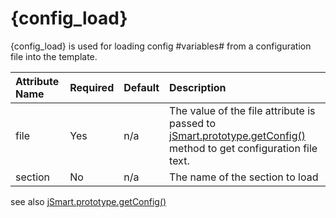 # {config\_load} #

{config\_load} is used for loading config #variables# from a configuration file into the template.

| **Attribute Name** | **Required** | **Default** | **Description** |
|:-------------------|:-------------|:------------|:----------------|
|file|Yes|n/a|The value of the file attribute is passed to [jSmart.prototype.getConfig()](getConfig.md) method to get configuration file text.|
|section|No|n/a|The name of the section to load|

see also [jSmart.prototype.getConfig()](getConfig.md)